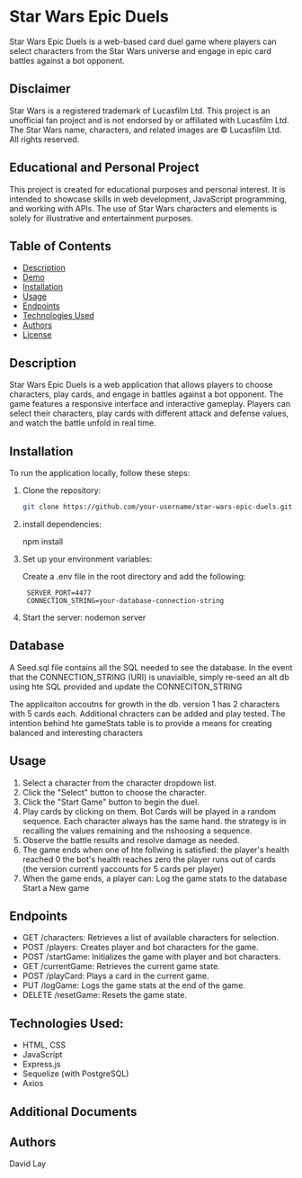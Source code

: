 # Star Wars Epic Duels

Star Wars Epic Duels is a web-based card duel game where players can select characters from the Star Wars universe and engage in epic card battles against a bot opponent.

## Disclaimer

Star Wars is a registered trademark of Lucasfilm Ltd. This project is an unofficial fan project and is not endorsed by or affiliated with Lucasfilm Ltd. The Star Wars name, characters, and related images are © Lucasfilm Ltd. All rights reserved. 

## Educational and Personal Project

This project is created for educational purposes and personal interest. It is intended to showcase skills in web development, JavaScript programming, and working with APIs. The use of Star Wars characters and elements is solely for illustrative and entertainment purposes.

## Table of Contents

- [Description](#description)
- [Demo](#demo)
- [Installation](#installation)
- [Usage](#usage)
- [Endpoints](#endpoints)
- [Technologies Used](#technologies-used)
- [Authors](#authors)
- [License](#license)

## Description

Star Wars Epic Duels is a web application that allows players to choose characters, play cards, and engage in battles against a bot opponent. The game features a responsive interface and interactive gameplay. Players can select their characters, play cards with different attack and defense values, and watch the battle unfold in real time.

## Installation

To run the application locally, follow these steps:

1. Clone the repository:

   ```bash
   git clone https://github.com/your-username/star-wars-epic-duels.git

2. 
    install dependencies: 
    
    npm install


3. Set up your environment variables:

    Create a .env file in the root directory and add the following:

        SERVER_PORT=4477
        CONNECTION_STRING=your-database-connection-string

4. Start the server:
    nodemon server

## Database

A Seed.sql file contains all the SQL needed to see the database. In the event that the CONNECTION_STRING (URI) is unavialble, simply re-seed an alt db using hte SQL provided and update the CONNECITON_STRING

The applicaiton accoutns for growth in the db. version 1 has 2 characters with 5 cards each. Additional chracters can be added and play tested. The intention behind hte gameStats table is to provide a means for creating balanced and interesting characters 

## Usage

1. Select a character from the character dropdown list.
2. Click the "Select" button to choose the character.
3. Click the "Start Game" button to begin the duel.
4. Play cards by clicking on them.
    Bot Cards will be played in a random sequence. Each character always has the same hand. the strategy is in recalling the values remaining and the nshoosing a sequence.
5. Observe the battle results and resolve damage as needed.
6. The game ends when one of hte follwing is satisfied:
    the player's health reached 0
    the bot's health reaches zero
    the player runs out of cards (the version currentl yaccounts for 5 cards per player)
7. When the game ends, a player can:
    Log the game stats to the database
    Start a New game

## Endpoints

- GET /characters: Retrieves a list of available characters for selection.
- POST /players: Creates player and bot characters for the game.
- POST /startGame: Initializes the game with player and bot characters.
- GET /currentGame: Retrieves the current game state.
- POST /playCard: Plays a card in the current game.
- PUT /logGame: Logs the game stats at the end of the game.
- DELETE /resetGame: Resets the game state.

## Technologies Used:
- HTML, CSS
- JavaScript
- Express.js
- Sequelize (with PostgreSQL)
- Axios

## Additional Documents

## Authors
David Lay
